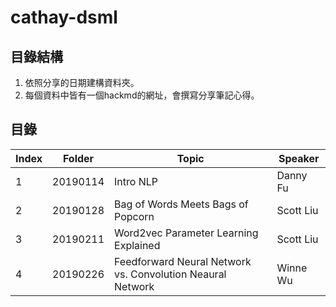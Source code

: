 # cathay-dsml
## 目錄結構
1. 依照分享的日期建構資料夾。
2. 每個資料中皆有一個hackmd的網址，會撰寫分享筆記心得。
## 目錄
| **Index** | **Folder** | **Topic** | **Speaker** |
|-----|------|-----|-----|
| 1| 20190114 | Intro NLP | Danny Fu |
| 2| 20190128 | Bag of Words Meets Bags of Popcorn | Scott Liu |
| 3| 20190211 | Word2vec Parameter Learning Explained | Scott Liu |
| 4| 20190226 | Feedforward Neural Network vs. Convolution Neaural Network | Winne Wu |